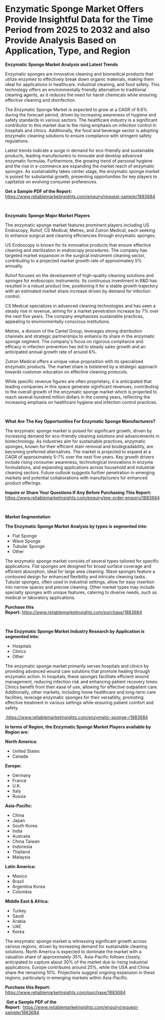 <p><h1>Enzymatic Sponge Market Offers Provide Insightful Data for the Time Period from 2025 to 2032 and also Provide Analysis Based on Application, Type, and Region</h1></p><p><strong>Enzymatic Sponge Market Analysis and Latest Trends</strong></p>
<p><p>Enzymatic sponges are innovative cleaning and biomedical products that utilize enzymes to effectively break down organic materials, making them ideal for applications in healthcare, industrial cleaning, and food safety. This technology offers an environmentally friendly alternative to traditional cleaning agents, as it reduces the need for harsh chemicals while ensuring effective cleaning and disinfection. </p><p>The Enzymatic Sponge Market is expected to grow at a CAGR of 6.6% during the forecast period, driven by increasing awareness of hygiene and safety standards in various sectors. The healthcare industry is a significant contributor to this market due to the rising emphasis on infection control in hospitals and clinics. Additionally, the food and beverage sector is adopting enzymatic cleaning solutions to ensure compliance with stringent safety regulations.</p><p>Latest trends indicate a surge in demand for eco-friendly and sustainable products, leading manufacturers to innovate and develop advanced enzymatic formulas. Furthermore, the growing trend of personal hygiene and the rise in e-commerce are expanding the market reach of enzymatic sponges. As sustainability takes center stage, the enzymatic sponge market is poised for substantial growth, presenting opportunities for key players to capitalize on evolving consumer preferences.</p></p>
<p><strong>Get a Sample PDF of the Report:&nbsp;</strong> <a href="https://www.reliablemarketinsights.com/enquiry/request-sample/1883684?utm_campaign=3532&utm_medium=2&utm_source=Github&utm_content=ia&utm_term=13042025&utm_id=enzymatic-sponge">https://www.reliablemarketinsights.com/enquiry/request-sample/1883684</a></p>
<p>&nbsp;</p>
<p><strong>Enzymatic Sponge Major Market Players</strong></p>
<p><p>The enzymatic sponge market features prominent players including US Endoscopy, Ruhof, CS Medical, Metrex, and Zutron Medical, each seeking to enhance surgical and cleaning efficiencies through enzymatic sponges. </p><p>US Endoscopy is known for its innovative products that ensure effective cleaning and sterilization in endoscopy procedures. The company has targeted market expansion in the surgical instrument cleaning sector, contributing to a projected market growth rate of approximately 5% annually. </p><p>Ruhof focuses on the development of high-quality cleaning solutions and sponges for endoscopic instruments. Its continuous investment in R&D has resulted in a robust product line, positioning it for a stable growth trajectory with an estimated market share increase driven by demand for infection control.</p><p>CS Medical specializes in advanced cleaning technologies and has seen a steady rise in revenue, aiming for a market penetration increase by 7% over the next five years. The company emphasizes sustainable practices, appealing to environmentally conscious institutions.</p><p>Metrex, a division of the Cantel Group, leverages strong distribution channels and strategic partnerships to enhance its share in the enzymatic sponge segment. The company's focus on rigorous compliance and efficacy in infection prevention has led to steady sales growth and an anticipated annual growth rate of around 6%.</p><p>Zutron Medical offers a unique value proposition with its specialized enzymatic products. The market share is bolstered by a strategic approach towards customer education on effective cleaning protocols. </p><p>While specific revenue figures are often proprietary, it is anticipated that leading companies in this space generate significant revenues, contributing to the overall growth of the enzymatic sponge market which is projected to reach several hundred million dollars in the coming years, reflecting the increasing emphasis on healthcare hygiene and infection control practices.</p></p>
<p>&nbsp;</p>
<p><strong>What Are The Key Opportunities For Enzymatic Sponge Manufacturers?</strong></p>
<p><p>The enzymatic sponge market is poised for significant growth, driven by increasing demand for eco-friendly cleaning solutions and advancements in biotechnology. As industries aim for sustainable practices, enzymatic sponges, known for their efficient stain removal and biodegradability, are becoming preferred alternatives. The market is projected to expand at a CAGR of approximately 5-7% over the next five years. Key growth drivers include rising consumer awareness, technological innovations in enzyme formulations, and expanding applications across household and industrial cleaning sectors. Future outlook suggests further penetration in emerging markets and potential collaborations with manufacturers for enhanced product offerings.</p></p>
<p><strong>Inquire or Share Your Questions If Any Before Purchasing This Report:</strong> <a href="https://www.reliablemarketinsights.com/enquiry/pre-order-enquiry/1883684?utm_campaign=3532&utm_medium=2&utm_source=Github&utm_content=ia&utm_term=13042025&utm_id=enzymatic-sponge">https://www.reliablemarketinsights.com/enquiry/pre-order-enquiry/1883684</a></p>
<p>&nbsp;</p>
<p><strong>Market Segmentation</strong></p>
<p><strong>The Enzymatic Sponge Market Analysis by types is segmented into:</strong></p>
<p><ul><li>Flat Sponge</li><li>Wave Sponge</li><li>Tubular Sponge</li><li>Other</li></ul></p>
<p><p>The enzymatic sponge market consists of several types tailored for specific applications. Flat sponges are designed for broad surface coverage and efficient absorption, ideal for large area cleaning. Wave sponges feature a contoured design for enhanced flexibility and intricate cleaning tasks. Tubular sponges, often used in industrial settings, allow for easy insertion into narrow spaces and precise cleaning. Other market types may include specialty sponges with unique features, catering to diverse needs, such as medical or laboratory applications.</p></p>
<p><strong>Purchase this Report:&nbsp;</strong><a href="https://www.reliablemarketinsights.com/purchase/1883684?utm_campaign=3532&utm_medium=2&utm_source=Github&utm_content=ia&utm_term=13042025&utm_id=enzymatic-sponge">https://www.reliablemarketinsights.com/purchase/1883684</a></p>
<p>&nbsp;</p>
<p><strong>The Enzymatic Sponge Market Industry Research by Application is segmented into:</strong></p>
<p><ul><li>Hospitals</li><li>Clinics</li><li>Other</li></ul></p>
<p><p>The enzymatic sponge market primarily serves hospitals and clinics by providing advanced wound care solutions that promote healing through enzymatic action. In hospitals, these sponges facilitate efficient wound management, reducing infection risk and enhancing patient recovery times. Clinics benefit from their ease of use, allowing for effective outpatient care. Additionally, other markets, including home healthcare and long-term care facilities, leverage enzymatic sponges for their versatility, promoting effective treatment in various settings while ensuring patient comfort and safety.</p></p>
<p><a href="https://www.reliablemarketinsights.com/enzymatic-sponge-r1883684?utm_campaign=3532&utm_medium=2&utm_source=Github&utm_content=ia&utm_term=13042025&utm_id=enzymatic-sponge">&nbsp;https://www.reliablemarketinsights.com/enzymatic-sponge-r1883684</a></p>
<p><strong>In terms of Region, the Enzymatic Sponge Market Players available by Region are:</strong></p>
<p>
    <p> <strong> North America: </strong>
        <ul>
            <li>United States</li>
            <li>Canada</li>
        </ul>
        </p> 
    <p> <strong> Europe: </strong>
        <ul>
            <li>Germany</li>
            <li>France</li>
            <li>U.K.</li>
            <li>Italy</li>
            <li>Russia</li>
        </ul>
        </p> 
    <p> <strong> Asia-Pacific: </strong>
        <ul>
            <li>China</li>
            <li>Japan</li>
            <li>South Korea</li>
            <li>India</li>
            <li>Australia</li>
            <li>China Taiwan</li>
            <li>Indonesia</li>
            <li>Thailand</li>
            <li>Malaysia</li>
        </ul>
        </p> 
    <p> <strong> Latin America: </strong>
        <ul>
            <li>Mexico</li>
            <li>Brazil</li>
            <li>Argentina Korea</li>
            <li>Colombia</li>
        </ul>
        </p> 
    <p> <strong> Middle East & Africa: </strong>
        <ul>
            <li>Turkey</li>
            <li>Saudi</li>
            <li>Arabia</li>
            <li>UAE</li>
            <li>Korea</li>
        </ul>
    </p>
    </p>
<p><p>The enzymatic sponge market is witnessing significant growth across various regions, driven by increasing demand for sustainable cleaning solutions. North America is expected to dominate the market with a valuation share of approximately 35%. Asia-Pacific follows closely, anticipated to capture about 30% of the market due to rising industrial applications. Europe contributes around 25%, while the USA and China share the remaining 10%. Projections suggest ongoing expansion in these regions, particularly in emerging markets within Asia-Pacific.</p></p>
<p><strong>Purchase this Report: </strong><a href="https://www.reliablemarketinsights.com/purchase/1883684?utm_campaign=3532&utm_medium=2&utm_source=Github&utm_content=ia&utm_term=13042025&utm_id=enzymatic-sponge">https://www.reliablemarketinsights.com/purchase/1883684</a></p>
<p>&nbsp;<strong>Get a Sample PDF of the Report:&nbsp;&nbsp;</strong><a href="https://www.reliablemarketinsights.com/enquiry/request-sample/1883684?utm_campaign=3532&utm_medium=2&utm_source=Github&utm_content=ia&utm_term=13042025&utm_id=enzymatic-sponge">https://www.reliablemarketinsights.com/enquiry/request-sample/1883684</a></p>
<p><strong></strong></p>
<p><p></p><p></p><p></p></p>